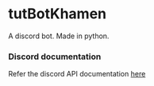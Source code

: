 # tutBotKhamen
A discord bot. Made in python.

### Discord documentation
Refer the discord API documentation [here](https://discordpy.readthedocs.io/en/latest/api.html#)
